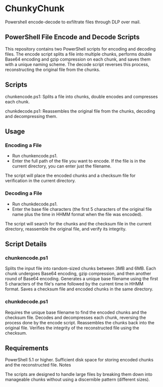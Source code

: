 # ChunkyChunk
Powershell encode-decode to exfiltrate files through DLP over mail.

## PowerShell File Encode and Decode Scripts

This repository contains two PowerShell scripts for encoding and decoding files. The encode script splits a file into multiple chunks, performs double Base64 encoding and gzip compression on each chunk, and saves them with a unique naming scheme. The decode script reverses this process, reconstructing the original file from the chunks.

## Scripts

chunkencode.ps1: Splits a file into chunks, double encodes and compresses each chunk.

chunkdecode.ps1: Reassembles the original file from the chunks, decoding and decompressing them.

## Usage

### Encoding a File
- Run chunkencode.ps1.
- Enter the full path of the file you want to encode. If the file is in the current directory, you can enter just the filename.

The script will place the encoded chunks and a checksum file for verification in the current directory.

### Decoding a File
- Run chunkdecode.ps1.
- Enter the base file characters (the first 5 characters of the original file name plus the time in HHMM format when the file was encoded).

The script will search for the chunks and the checksum file in the current directory, reassemble the original file, and verify its integrity.

## Script Details

### chunkencode.ps1
Splits the input file into random-sized chunks between 3MB and 6MB.
Each chunk undergoes Base64 encoding, gzip compression, and then another round of Base64 encoding.
Generates a unique base filename using the first 5 characters of the file's name followed by the current time in HHMM format.
Saves a checksum file and encoded chunks in the same directory.

### chunkdecode.ps1
Requires the unique base filename to find the encoded chunks and the checksum file.
Decodes and decompresses each chunk, reversing the process done by the encode script.
Reassembles the chunks back into the original file.
Verifies the integrity of the reconstructed file using the checksum.

## Requirements

PowerShell 5.1 or higher.
Sufficient disk space for storing encoded chunks and the reconstructed file.
Notes

The scripts are designed to handle large files by breaking them down into manageable chunks without using a discernible pattern (different sizes).